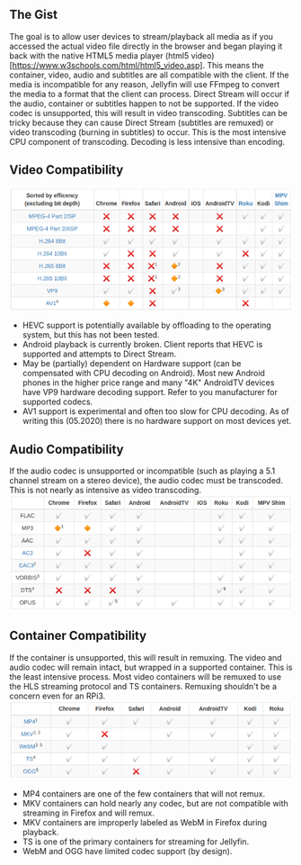 <!-- docs/guide.md -->
## The Gist
The goal is to allow user devices to stream/playback all media as if you accessed the actual video file directly in the browser and began playing it back with the native HTML5 media player (html5 video)[https://www.w3schools.com/html/html5_video.asp]. This means the container, video, audio and subtitles are all compatible with the client. If the media is incompatible for any reason, Jellyfin will use FFmpeg to convert the media to a format that the client can process. Direct Stream will occur if the audio, container or subtitles happen to not be supported. If the video codec is unsupported, this will result in video transcoding. Subtitles can be tricky because they can cause Direct Stream (subtitles are remuxed) or video transcoding (burning in subtitles) to occur. This is the most intensive CPU component of transcoding. Decoding is less intensive than encoding.


## Video Compatibility
![video compatibility](_media/video_compatibility.png)

- HEVC support is potentially available by offloading to the operating system, but this has not been tested.
- Android playback is currently broken. Client reports that HEVC is supported and attempts to Direct Stream.
- May be (partially) dependent on Hardware support (can be compensated with CPU decoding on Android). Most new Android phones in the higher price range and many "4K" AndroidTV devices have VP9 hardware decoding support. Refer to you manufacturer for supported codecs.
- AV1 support is experimental and often too slow for CPU decoding. As of writing this (05.2020) there is no hardware support on most devices yet.

## Audio Compatibility
If the audio codec is unsupported or incompatible (such as playing a 5.1 channel stream on a stereo device), the audio codec must be transcoded. This is not nearly as intensive as video transcoding.
![audio compatibility](_media/audio_compatibility.png)


## Container Compatibility
If the container is unsupported, this will result in remuxing. The video and audio codec will remain intact, but wrapped in a supported container. This is the least intensive process. Most video containers will be remuxed to use the HLS streaming protocol and TS containers. Remuxing shouldn't be a concern even for an RPi3.
![container compatibility](_media/container_compatibility.png)

- MP4 containers are one of the few containers that will not remux.
- MKV containers can hold nearly any codec, but are not compatible with streaming in Firefox and will remux.
- MKV containers are improperly labeled as WebM in Firefox during playback.
- TS is one of the primary containers for streaming for Jellyfin.
- WebM and OGG have limited codec support (by design).
